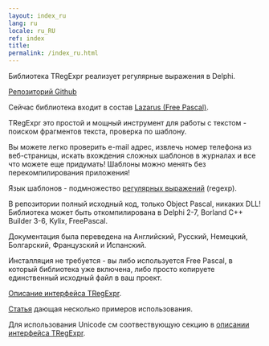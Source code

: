 ```yaml
---
layout: index_ru
lang: ru
locale: ru_RU
ref: index
title:
permalink: /index_ru.html
---
```


Библиотека TRegExpr реализует регулярные выражения в Delphi.

<a href="https://github.com/masterandrey/TRegExpr" class="btn btn-primary btn-lg" role="button">Репозиторий Github</a>

Сейчас библиотека входит в состав [Lazarus (Free Pascal)](http://wiki.freepascal.org/Regexpr).

TRegExpr это простой и мощный инструмент для работы с текстом - поиском фрагментов
 текста, проверка по шаблону.

Вы можете легко проверить e-mail адрес, извлечь номер телефона из веб-страницы,
искать вхождения сложных шаблонов в журналах и все что можете еще придумать!
Шаблоны можно менять без перекомпилирования приложения!

Язык шаблонов - подмножество [регулярных выражений](/regexp_syntax_ru) (regexp).

В репозитории полный исходный код, только Object Pascal, никаких DLL!
Библиотека может быть откомпилирована в Delphi 2-7, Borland C++ Builder 3-6, Kylix, FreePascal.

Документация была переведена на Английский, Русский, Немецкий, Болгарский, Французский и Испанский.

Инсталляция не требуется - вы либо используется Free Pascal, в который библиотека уже
включена, либо просто копируете единственный исходный файл в ваш проект.

[Описание интерфейса TRegExpr](/tregexpr_interface_ru/).

[Статья](http://masterandrey.com/text_processing_from_birds_eye_view_ru/) дающая
несколько примеров использования.


Для использования Unicode см соотвествующую секцию
в [описании интерфейса TRegExpr](/tregexpr_interface_ru).
